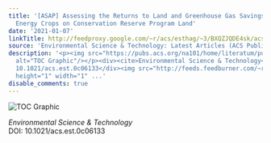 ```yaml
---
title: '[ASAP] Assessing the Returns to Land and Greenhouse Gas Savings from Producing
  Energy Crops on Conservation Reserve Program Land'
date: '2021-01-07'
linkTitle: http://feedproxy.google.com/~r/acs/esthag/~3/BXQZJQDE4sk/acs.est.0c06133
source: 'Environmental Science & Technology: Latest Articles (ACS Publications)'
description: '<p><img src="https://pubs.acs.org/na101/home/literatum/publisher/achs/journals/content/esthag/0/esthag.ahead-of-print/acs.est.0c06133/20210107/images/medium/es0c06133_0005.gif"
  alt="TOC Graphic"/></p><div><cite>Environmental Science & Technology</cite></div><div>DOI:
  10.1021/acs.est.0c06133</div><img src="http://feeds.feedburner.com/~r/acs/esthag/~4/BXQZJQDE4sk"
  height="1" width="1" ...'
disable_comments: true
---
```

<p><img src="https://pubs.acs.org/na101/home/literatum/publisher/achs/journals/content/esthag/0/esthag.ahead-of-print/acs.est.0c06133/20210107/images/medium/es0c06133_0005.gif" alt="TOC Graphic"/></p><div><cite>Environmental Science & Technology</cite></div><div>DOI: 10.1021/acs.est.0c06133</div><img src="http://feeds.feedburner.com/~r/acs/esthag/~4/BXQZJQDE4sk" height="1" width="1" ...